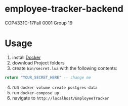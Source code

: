 # employee-tracker-backend

COP4331C-17Fall 0001
Group 19

# Usage
  1. install [Docker](https://store.docker.com/editions/community/docker-ce-desktop-windows)
  2. download Project folders
  3. create `bin/secret.lua` with the following contents:
```Lua
return "YOUR_SECRET_HERE" -- change me
```
  4. run `docker volume create postgres-data`
  5. run `docker-compose up`
  6. navigate to `http://localhost/EmployeeTracker`
